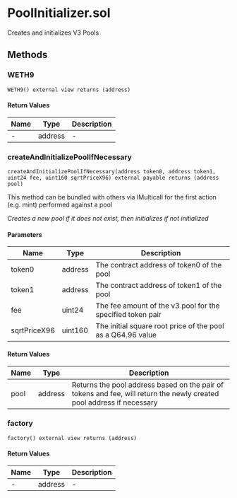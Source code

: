 
# PoolInitializer.sol

    
Creates and initializes V3 Pools

    
## Methods
### WETH9
```solidity
WETH9() external view returns (address)
```

            

            
#### Return Values

| Name | Type | Description |
|---|---|---|
| - | address | - |

### createAndInitializePoolIfNecessary
```solidity
createAndInitializePoolIfNecessary(address token0, address token1, uint24 fee, uint160 sqrtPriceX96) external payable returns (address pool)
```

            
This method can be bundled with others via IMulticall for the first action (e.g. mint) performed against a pool

            
*Creates a new pool if it does not exist, then initializes if not initialized*
#### Parameters

| Name | Type | Description |
|---|---|---|
| token0 | address | The contract address of token0 of the pool |
| token1 | address | The contract address of token1 of the pool |
| fee | uint24 | The fee amount of the v3 pool for the specified token pair |
| sqrtPriceX96 | uint160 | The initial square root price of the pool as a Q64.96 value |

#### Return Values

| Name | Type | Description |
|---|---|---|
| pool | address | Returns the pool address based on the pair of tokens and fee, will return the newly created pool address if necessary |

### factory
```solidity
factory() external view returns (address)
```

            

            
#### Return Values

| Name | Type | Description |
|---|---|---|
| - | address | - |


